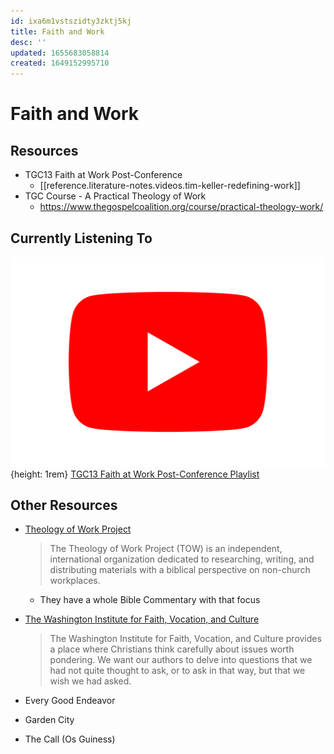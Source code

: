 ```yaml
---
id: ixa6m1vstszidty3zktj5kj
title: Faith and Work
desc: ''
updated: 1655683058814
created: 1649152995710
---
```

# Faith and Work

## Resources
- TGC13 Faith at Work Post-Conference
  - [[reference.literature-notes.videos.tim-keller-redefining-work]]
- TGC Course - A Practical Theology of Work
  - https://www.thegospelcoalition.org/course/practical-theology-work/

## Currently Listening To

![Youtube Icon](assets/youtube-icon.svg){height: 1rem} [TGC13 Faith at Work Post-Conference Playlist](https://www.youtube.com/watch?v=fGH5bhUwMB4&list=PLPwoFK1MBpm5-Y3LpZONZnkCy450tryga)


## Other Resources
- [Theology of Work Project](https://www.theologyofwork.org/)
  > The Theology of Work Project (TOW) is an independent, international organization dedicated to researching, writing, and distributing materials with a biblical perspective on non-church workplaces.

  - They have a whole Bible Commentary with that focus
- [The Washington Institute for Faith, Vocation, and Culture](https://washingtoninst.org/)
  > The Washington Institute for Faith, Vocation, and Culture provides a place where Christians think carefully about issues worth pondering. We want our authors to delve into questions that we had not quite thought to ask, or to ask in that way, but that we wish we had asked.

- Every Good Endeavor
- Garden City
- The Call (Os Guiness)
